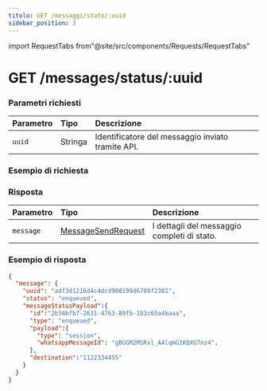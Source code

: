 ```yaml
---
titolo: GET /messaggi/stato/:uuid
sidebar_position: 3
---
```


import RequestTabs from"@site/src/components/Requests/RequestTabs"

# GET /messages/status/:uuid

### Parametri richiesti

| Parametro | Tipo    | Descrizione                                       |
| :-------- | :------ | :------------------------------------------------ |
| `uuid`    | Stringa | Identificatore del messaggio inviato tramite API. |

### Esempio di richiesta

<RequestTabs endpoint='messages_api' request="get_message_status" />

### Risposta

| Parametro | Tipo                                                                   | Descrizione                                 |
| :-------- | :--------------------------------------------------------------------- | :------------------------------------------ |
| `message` | [MessageSendRequest](/api/reference/object_types/message_send_request) | I dettagli del messaggio completi di stato. |

### Esempio di risposta

```json title=response.json
{
  "message": {
    "uuid": "adf3d1216d4c4dcd908199d6700f2381",
    "status": "enqueued",
    "messageStatusPayload":{
      "id":"2b34bfb7-2631-4763-89fb-1b3c65a4baaa",
      "type": "enqueued",
      "payload":{
        "type": "session",
        "whatsappMessageId": "gBGGM2MSRxl_AAlqmG1KQXU7nz4".
      },
      "destination":"1122334455"
    }
  }
}
```
